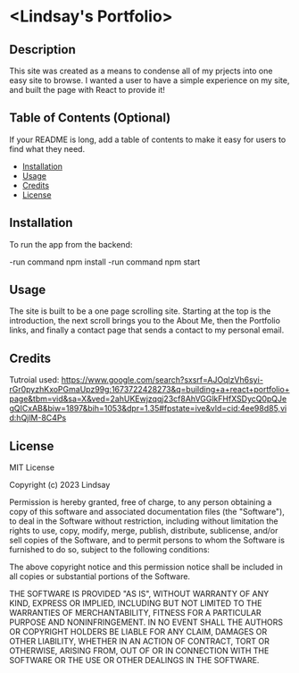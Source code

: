 # <Lindsay's Portfolio>

## Description

This site was created as a means to condense all of my prjects into one easy site to browse. I wanted a user to have a simple experience on my site, and built the page with React to provide it!


## Table of Contents (Optional)

If your README is long, add a table of contents to make it easy for users to find what they need.

- [Installation](#installation)
- [Usage](#usage)
- [Credits](#credits)
- [License](#license)

## Installation

To run the app from the backend:

-run command npm install
-run command npm start

## Usage

The site is built to be a one page scrolling site. Starting at the top is the introduction, the next scroll brings you to the About Me, then the Portfolio links, and finally a contact page that sends a contact to my personal email.

## Credits

Tutroial used: https://www.google.com/search?sxsrf=AJOqlzVh6syi-rGr0pyzhKxoPGmaUpz99g:1673722428273&q=building+a+react+portfolio+page&tbm=vid&sa=X&ved=2ahUKEwjzqqj23cf8AhVGGlkFHfXSDycQ0pQJegQICxAB&biw=1897&bih=1053&dpr=1.35#fpstate=ive&vld=cid:4ee98d85,vid:hQjlM-8C4Ps

## License

MIT License

Copyright (c) 2023 Lindsay

Permission is hereby granted, free of charge, to any person obtaining a copy
of this software and associated documentation files (the "Software"), to deal
in the Software without restriction, including without limitation the rights
to use, copy, modify, merge, publish, distribute, sublicense, and/or sell
copies of the Software, and to permit persons to whom the Software is
furnished to do so, subject to the following conditions:

The above copyright notice and this permission notice shall be included in all
copies or substantial portions of the Software.

THE SOFTWARE IS PROVIDED "AS IS", WITHOUT WARRANTY OF ANY KIND, EXPRESS OR
IMPLIED, INCLUDING BUT NOT LIMITED TO THE WARRANTIES OF MERCHANTABILITY,
FITNESS FOR A PARTICULAR PURPOSE AND NONINFRINGEMENT. IN NO EVENT SHALL THE
AUTHORS OR COPYRIGHT HOLDERS BE LIABLE FOR ANY CLAIM, DAMAGES OR OTHER
LIABILITY, WHETHER IN AN ACTION OF CONTRACT, TORT OR OTHERWISE, ARISING FROM,
OUT OF OR IN CONNECTION WITH THE SOFTWARE OR THE USE OR OTHER DEALINGS IN THE
SOFTWARE.


